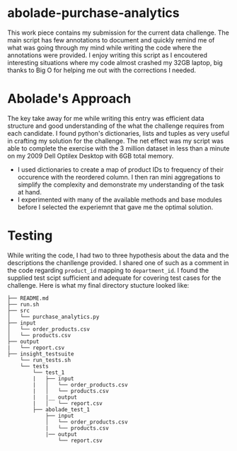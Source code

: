 # abolade-purchase-analytics
This work piece contains my submission for the current data challenge. The main script has few annotations to document and quickly remind me of what was going through my mind while writing the code where the annotations were provided. I enjoy writing this script as I encoutered interesting situations where my code almost crashed my 32GB laptop, big thanks to Big O for helping me out with the corrections I needed.
# Abolade's Approach
The key take away for me while writing this entry was efficient data structure and good understanding of the what the challenge requires from each candidate. I found python's dictionaries, lists and tuples as very useful in crafting my solution for the challenge. The net effect was my script was able to complete the exercise with the 3 million dataset in less than a minute on my 2009 Dell Optilex Desktop with 6GB total memory.
* I used dictionaries to create a map of product IDs to frequency of their occurence with the reordered column. I then ran mini aggregations to simplify the complexity and demonstrate my understanding of the task at hand.
* I experimented with many of the available methods and base modules before I selected the experiemnt that gave me the optimal solution.
# Testing
While writing the code, I had two to three hypothesis about the data and the descriptions the chanllenge provided. I shared one of such as a comment in the code regarding `product_id` mapping to `department_id`. I found the supplied test scipt sufficient and adequate for covering test cases for the challenge. 
Here is what my final directory stucture looked like:

    ├── README.md 
    ├── run.sh
    ├── src
    │   └── purchase_analytics.py
    ├── input
    │   └── order_products.csv
    │   └── products.csv
    ├── output
    |   └── report.csv
    ├── insight_testsuite
        └── run_tests.sh
        └── tests
            └── test_1
            |   ├── input
            |   │   └── order_products.csv
            |   │   └── products.csv
            |   |__ output
            |   │   └── report.csv
            ├── abolade_test_1
                ├── input
                │   └── order_products.csv
                |   └── products.csv
                |── output
                    └── report.csv
   
